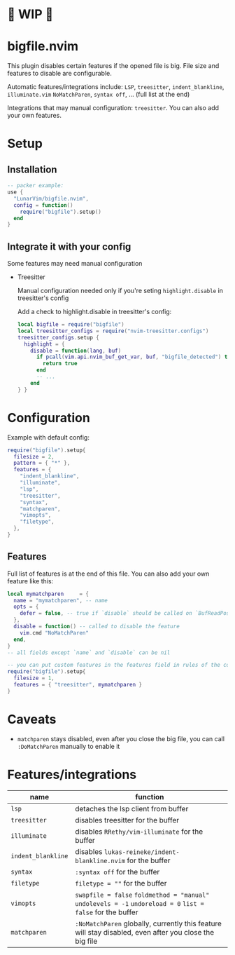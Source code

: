 # 🚧 WIP 🚧

# bigfile.nvim

This plugin disables certain features if the opened file is big.
File size and features to disable are configurable.

Automatic features/integrations include: `LSP`, `treesitter`, `indent_blankline`, `illuminate.vim` `NoMatchParen`, `syntax off`, ... (full list at the end)

Integrations that may manual configuration: `treesitter`.
You can also add your own features.

# Setup

## Installation

```lua
-- packer example:
use {
  "LunarVim/bigfile.nvim",
  config = function()
    require("bigfile").setup()
  end
}
```

## Integrate it with your config

Some features may need manual configuration

- Treesitter

  Manual configuration needed only if you're seting `highlight.disable` in treesitter's config

  Add a check to highlight.disable in treesitter's config:

  ```lua
  local bigfile = require("bigfile")
  local treesitter_configs = require("nvim-treesitter.configs")
  treesitter_configs.setup {
    highlight = {
      disable = function(lang, buf)
        if pcall(vim.api.nvim_buf_get_var, buf, "bigfile_detected") then
          return true
        end
        -- ...
      end
  } }
  ```

# Configuration

Example with default config:

```lua
require("bigfile").setup{
  filesize = 2,
  pattern = { "*" },
  features = {
    "indent_blankline",
    "illuminate",
    "lsp",
    "treesitter",
    "syntax",
    "matchparen",
    "vimopts",
    "filetype",
  },
}
```

## Features

Full list of features is at the end of this file.
You can also add your own feature like this:

```lua
local mymatchparen     = {
  name = "mymatchparen", -- name
  opts = {
    defer = false, -- true if `disable` should be called on `BufReadPost` and not `BufReadPre`
  },
  disable = function() -- called to disable the feature
    vim.cmd "NoMatchParen"
  end,
}
-- all fields except `name` and `disable` can be nil

-- you can put custom features in the features field in rules of the config:
require("bigfile").setup{
  filesize = 1,
  features = { "treesitter", mymatchparen }
}
```

# Caveats

- `matchparen` stays disabled, even after you close the big file, you can call `:DoMatchParen` manually to enable it

# Features/integrations

| name               | function                                                                                                    |
| ------------------ | ----------------------------------------------------------------------------------------------------------- |
| `lsp`              | detaches the lsp client from buffer                                                                         |
| `treesitter`       | disables treesitter for the buffer                                                                          |
| `illuminate`       | disables `RRethy/vim-illuminate` for the buffer                                                             |
| `indent_blankline` | disables `lukas-reineke/indent-blankline.nvim` for the buffer                                               |
| `syntax`           | `:syntax off` for the buffer                                                                                |
| `filetype`         | `filetype = ""` for the buffer                                                                              |
| `vimopts`          | `swapfile = false` `foldmethod = "manual"` `undolevels = -1` `undoreload = 0` `list = false` for the buffer |
| `matchparen`       | `:NoMatchParen` globally, currently this feature will stay disabled, even after you close the big file      |
